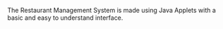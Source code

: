 The Restaurant Management System is made using Java Applets with a basic and easy to understand interface.
